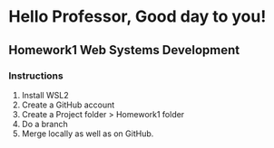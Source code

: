 # Hello Professor, Good day to you!
## Homework1 Web Systems Development
### Instructions
1. Install WSL2
2. Create a GitHub account
3. Create a Project folder > Homework1 folder
4. Do a branch
5. Merge locally as well as on GitHub.
